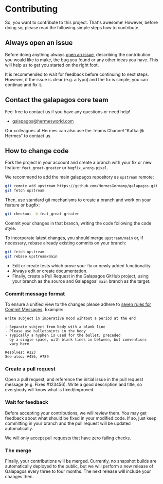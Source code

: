 # Contributing

So, you want to contribute to this project. That's awesome! However, before doing so, please read the following simple steps how to contribute.


## Always open an issue

Before doing anything always [open an issue](https://github.com/HermesGermany/galapagos/issues), 
describing the contribution you would like to make, the bug you found or any other ideas you have. 
This will help us to get you started on the right foot.

It is recommended to wait for feedback before continuing to next steps. However, if 
the issue is clear (e.g. a typo) and the fix is simple, you can continue and fix it.


## Contact the galapagos core team

Feel free to contact us if you have any questions or need help!

* galapagos@hermesworld.com

Our colleagues at Hermes can also use the Teams Channel "Kafka @ Hermes" to contact us.


## How to change code

Fork the project in your account and create a branch with your fix or new feature: `feat_great-greater`
or `bugfix_wrong-pixel`.

We recommend to add the main galapagos repository as `upstream` remote:

```bash
git remote add upstream https://github.com/HermesGermany/galapagos.git
git fetch upstream
```

Then, use standard git mechanisms to create a branch and work on your feature or bugfix:

```bash
git checkout -b feat_great-greater
```

Commit your changes in that branch, writing the code following the code style.

To incorporate latest changes, you should merge `upstream/main` or, if necessary, rebase already existing commits on
your branch:

```bash
git fetch upstream
git rebase upstream/main
```

* Edit or create tests which prove your fix or newly added functionality.
* Always edit or create documentation.
* Finally, create a Pull Request in the Galapagos GitHub project, using your branch as the source and Galapagos' `main`
  branch as the target.

### Commit message format

To ensure a unified view to the changes please adhere
to [seven rules for Commit Messages](https://chris.beams.io/posts/git-commit/#seven-rules).
Example:

    Write subject in imperative mood wihtout a period at the end
    
    - Separate subject from body with a blank line
    - Please use bulletpoints in the body
    - Typically a hyphen is used for the bullet, preceded
      by a single space, with blank lines in between, but conventions
      vary here
    
    Resolves: #123
    See also: #456, #789


### Create a pull request

Open a pull request, and reference the initial issue in the pull request message (e.g. Fixes #123456). 
Write a good description and title, so everybody will know what is fixed/improved.

### Wait for feedback

Before accepting your contributions, we will review them. You may get feedback about what should be 
fixed in your modified code. If so, just keep committing in your branch and the pull request will be 
updated automatically.

We will only accept pull requests that have zero failing checks.


### The merge

Finally, your contributions will be merged. Currently, no snapshot builds are automatically deployed to the public, but
we will perform a new release of Galapagos every three to four months. The next release will include your changes then.
